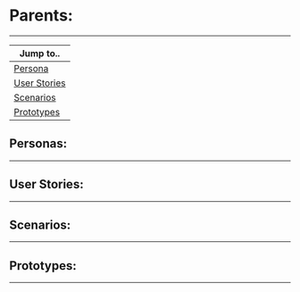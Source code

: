 # Parents:
----------------------------------

|Jump to..|
|---------|
|[Persona](#personas)|
|[User Stories](#user-stories)|
|[Scenarios](#scenarios)|
|[Prototypes](#prototypes)|

## Personas:
----------------------------------

## User Stories:
----------------------------------

## Scenarios:
----------------------------------

## Prototypes:
----------------------------------
